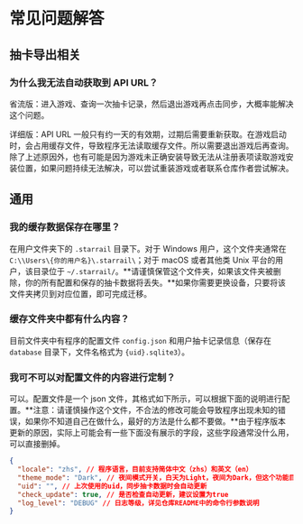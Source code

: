# 常见问题解答

## 抽卡导出相关

### 为什么我无法自动获取到 API URL？

省流版：进入游戏、查询一次抽卡记录，然后退出游戏再点击同步，大概率能解决这个问题。

详细版：API URL 一般只有约一天的有效期，过期后需要重新获取。在游戏启动时，会占用缓存文件，导致程序无法读取缓存文件。所以需要退出游戏后再查询。除了上述原因外，也有可能是因为游戏未正确安装导致无法从注册表项读取游戏安装位置，如果问题持续无法解决，可以尝试重装游戏或者联系仓库作者尝试解决。

## 通用

### 我的缓存数据保存在哪里？

在用户文件夹下的 `.starrail` 目录下。对于 Windows 用户，这个文件夹通常在 `C:\\Users\{你的用户名}\.starrail\`；对于 macOS 或者其他类 Unix 平台的用户，该目录位于 `~/.starrail/`。**请谨慎保管这个文件夹，如果该文件夹被删除，你的所有配置和保存的抽卡数据将丢失。**如果你需要更换设备，只要将该文件夹拷贝到对应位置，即可完成迁移。

### 缓存文件夹中都有什么内容？

目前文件夹中有程序的配置文件 `config.json` 和用户抽卡记录信息（保存在 `database` 目录下，文件名格式为 `{uid}.sqlite3`）。

### 我可不可以对配置文件的内容进行定制？

可以。配置文件是一个 json 文件，其格式如下所示，可以根据下面的说明进行配置。**注意：请谨慎操作这个文件，不合法的修改可能会导致程序出现未知的错误，如果你不知道自己在做什么，最好的方法是什么都不要做。**由于程序版本更新的原因，实际上可能会有一些下面没有展示的字段，这些字段通常没什么用，可以直接删掉。

```json
{
  "locale": "zhs", // 程序语言，目前支持简体中文（zhs）和英文（en）
  "theme_mode": "Dark", // 夜间模式开关，白天为Light，夜间为Dark，但这个功能目前尚未实现
  "uid": "", // 上次使用的uid，同步抽卡数据时会自动更新
  "check_update": true, // 是否检查自动更新，建议设置为true
  "log_level": "DEBUG" // 日志等级，详见仓库README中的命令行参数说明
}
```
